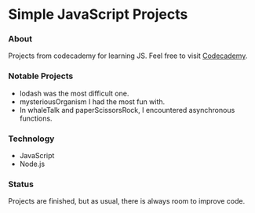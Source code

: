 # Simple JavaScript Projects
### About
Projects from codecademy for learning JS. Feel free to visit [Codecademy](https://www.codecademy.com/).
### Notable Projects
* lodash was the most difficult one.
* mysteriousOrganism I had the most fun with.
* In whaleTalk and paperScissorsRock, I encountered asynchronous functions.
### Technology
* JavaScript
* Node.js
### Status
Projects are finished, but as usual, there is always room to improve code.
